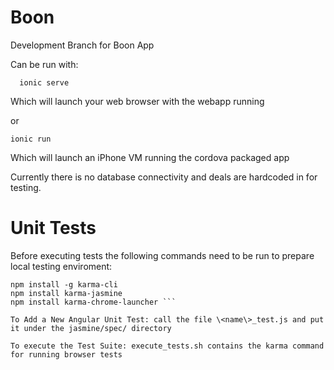 # Boon

Development Branch for Boon App

Can be run with:

```  ionic serve```

Which will launch your web browser with the webapp running

or

```ionic run```

Which will launch an iPhone VM running the cordova packaged app


Currently there is no database connectivity and deals are hardcoded in for testing.

# Unit Tests

Before executing tests the following commands need to be run to prepare local testing enviroment:

``` npm install -g karma
npm install -g karma-cli
npm install karma-jasmine
npm install karma-chrome-launcher ```

To Add a New Angular Unit Test: call the file \<name\>_test.js and put it under the jasmine/spec/ directory

To execute the Test Suite: execute_tests.sh contains the karma command for running browser tests
